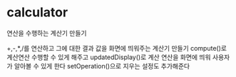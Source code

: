# calculator
연산을 수행하는 계산기 만들기

+,-,*,/를 연산하고 그에 대한 결과 값을 화면에 띄워주는 계산기 만들기
compute()로 계산연산 수행할 수 있게 해주고
updatedDisplay()로 계산 연산을 화면에 띄워 사용자가 알아볼 수 있게 한다
setOperation()으로 지우는 설정도 추가해준다
